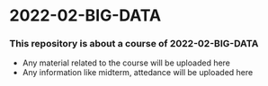 # 2022-02-BIG-DATA

### This repository is about a course of 2022-02-BIG-DATA
- Any material related to the course will be uploaded here
- Any information like midterm, attedance will be uploaded here
